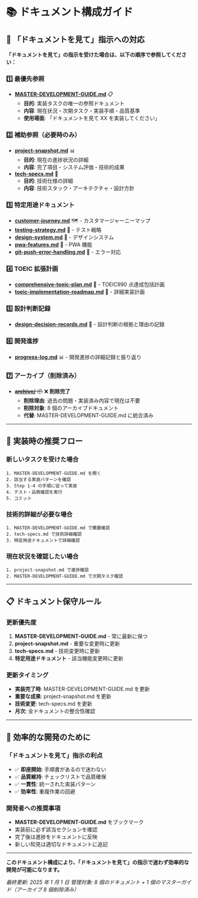 # 📚 ドキュメント構成ガイド

## 🎯 「ドキュメントを見て」指示への対応

**「ドキュメントを見て」の指示を受けた場合は、以下の順序で参照してください：**

### 1️⃣ **最優先参照**

- **[MASTER-DEVELOPMENT-GUIDE.md](./MASTER-DEVELOPMENT-GUIDE.md)** 📋
  - **目的**: 実装タスクの唯一の参照ドキュメント
  - **内容**: 現在状況・次期タスク・実装手順・品質基準
  - **使用場面**: 「ドキュメントを見て XX を実装してください」

### 2️⃣ **補助参照（必要時のみ）**

- **[project-snapshot.md](./project-snapshot.md)** 📊
  - **目的**: 現在の進捗状況の詳細
  - **内容**: 完了項目・システム評価・技術的成果
- **[tech-specs.md](./tech-specs.md)** 🔧
  - **目的**: 技術仕様の詳細
  - **内容**: 技術スタック・アーキテクチャ・設計方針

### 3️⃣ **特定用途ドキュメント**

- **[customer-journey.md](./customer-journey.md)** 🗺️ - カスタマージャーニーマップ
- **[testing-strategy.md](./testing-strategy.md)** 🧪 - テスト戦略
- **[design-system.md](./design-system.md)** 🎨 - デザインシステム
- **[pwa-features.md](./pwa-features.md)** 📱 - PWA 機能
- **[git-push-error-handling.md](./git-push-error-handling.md)** 🚨 - エラー対応

### 4️⃣ **TOEIC 拡張計画**

- **[comprehensive-toeic-plan.md](./comprehensive-toeic-plan.md)** 🎯 - TOEIC990 点達成包括計画
- **[toeic-implementation-roadmap.md](./toeic-implementation-roadmap.md)** 🚀 - 詳細実装計画

### 5️⃣ **設計判断記録**

- **[design-decision-records.md](./design-decision-records.md)** 🎯 - 設計判断の根拠と理由の記録

### 6️⃣ **開発進捗**

- **[progress-log.md](./progress-log.md)** 📊 - 開発進捗の詳細記録と振り返り

### 7️⃣ **アーカイブ（削除済み）**

- ~~**[archive/](./archive/)** 📦~~ ❌ **削除完了**
  - **削除理由**: 過去の問題・実装済み内容で現在は不要
  - **削除対象**: 8 個のアーカイブドキュメント
  - **代替**: MASTER-DEVELOPMENT-GUIDE.md に統合済み

---

## 🚀 実装時の推奨フロー

### 新しいタスクを受けた場合

```
1. MASTER-DEVELOPMENT-GUIDE.md を開く
2. 該当する実装パターンを確認
3. Step 1-4 の手順に従って実装
4. テスト・品質確認を実行
5. コミット
```

### 技術的詳細が必要な場合

```
1. MASTER-DEVELOPMENT-GUIDE.md で概要確認
2. tech-specs.md で技術詳細確認
3. 特定用途ドキュメントで詳細確認
```

### 現在状況を確認したい場合

```
1. project-snapshot.md で進捗確認
2. MASTER-DEVELOPMENT-GUIDE.md で次期タスク確認
```

---

## 📋 ドキュメント保守ルール

### 更新優先度

1. **MASTER-DEVELOPMENT-GUIDE.md** - 常に最新に保つ
2. **project-snapshot.md** - 重要な変更時に更新
3. **tech-specs.md** - 技術変更時に更新
4. **特定用途ドキュメント** - 該当機能変更時に更新

### 更新タイミング

- **実装完了時**: MASTER-DEVELOPMENT-GUIDE.md を更新
- **重要な成果**: project-snapshot.md を更新
- **技術変更**: tech-specs.md を更新
- **月次**: 全ドキュメントの整合性確認

---

## 🎯 効率的な開発のために

### 「ドキュメントを見て」指示の利点

- ✅ **即座開始**: 手順書があるので迷わない
- ✅ **品質維持**: チェックリストで品質確保
- ✅ **一貫性**: 統一された実装パターン
- ✅ **効率性**: 重複作業の回避

### 開発者への推奨事項

- **MASTER-DEVELOPMENT-GUIDE.md** をブックマーク
- 実装前に必ず該当セクションを確認
- 完了後は進捗をドキュメントに反映
- 新しい知見は適切なドキュメントに追記

---

**このドキュメント構成により、「ドキュメントを見て」の指示で迷わず効率的な開発が可能になります。**

_最終更新: 2025 年 1 月 1 日_
_管理対象: 8 個のドキュメント + 1 個のマスターガイド（アーカイブ 8 個削除済み）_
